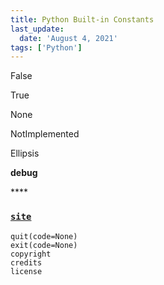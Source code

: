 ```yaml
---
title: Python Built-in Constants
last_update:
  date: 'August 4, 2021'
tags: ['Python']
---
```


False

True

None

NotImplemented

Ellipsis

**debug**

\*\*\*\*

### [`site`](https://docs.python.org/3/library/site.html#module-site)

```text
quit(code=None)
exit(code=None)
copyright
credits
license
```

###
